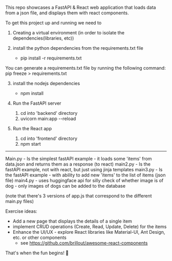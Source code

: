 This repo showcases a FastAPI & React web application that loads data from a json file, and displays them with react components.

To get this project up and running we need to

1. Creating a virtual environment (in order to isolate the dependencies(libraries, etc))

2. install the python dependencies from the requirements.txt file
   - pip install -r requirements.txt

You can generate a requirements.txt file by running the following command:
pip freeze > requirements.txt

3. install the nodejs dependencies

   - npm install

4. Run the FastAPI server

   1. cd into 'backend' directory
   2. uvicorn main:app --reload

5. Run the React app
   1. cd into 'frontend' directory
   2. npm start

---

Main.py - Is the simplest fastAPI example - it loads some 'items' from data.json and returns them as a response (to react)
main2.py - Is the fastAPI example, not with react, but just using jinja templates
main3.py - Is the fastAPI example - with ability to add new 'items' to the list of items (json file)
main4.py - uses huggingface api for silly check of whether image is of dog - only images of dogs can be added to the database

(note that there's 3 versions of app.js that correspond to the different main.py files)

Exercise ideas:

- Add a new page that displays the details of a single item
- implement CRUD operations (Create, Read, Update, Delete) for the items
- Enhance the UI/UX - explore React libraries like Material-UI, Ant Design, etc. or other components
  - see https://github.com/brillout/awesome-react-components

That's when the fun begins!  🚀